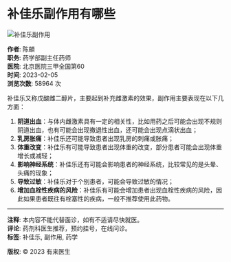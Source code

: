 # 补佳乐副作用有哪些

![补佳乐副作用](https://file.youlai.cn/cnkfile1/M02/9B/87/34FBF53A05F159B71CE6DC6226019B87.jpg?x-oss-process=image/resize,w_360,m_lfit)

**作者**: 陈頔  
**职务**: 药学部副主任药师  
**医院**: 北京医院三甲全国第60  
**时间**: 2023-02-05  
**浏览次数**: 58964 次  

补佳乐又称戊酸雌二醇片，主要起到补充雌激素的效果，副作用主要表现在以下几方面：

1. **阴道出血**：与体内雌激素具有一定的相关性，比如用药之后可能会出现不规则阴道出血，也有可能会出现撤退性出血，还可能会出现点滴状出血；
2. **乳房胀痛**：补佳乐还可能导致患者出现乳房的刺痛或胀痛；
3. **体重改变**：补佳乐有可能导致患者出现体重的改变，部分患者可能会出现体重增长或减轻；
4. **影响神经系统**：补佳乐还有可能会影响患者的神经系统，比较常见的是头晕、头痛的现象；
5. **导致过敏**：补佳乐对于个别患者，可能会导致过敏的情况；
6. **增加血栓性疾病的风险**：补佳乐有可能会增加患者出现血栓性疾病的风险，因此如果患者既往有栓塞性的疾病，一般不推荐使用此药物。

---

**注释**: 本内容不能代替面诊，如有不适请尽快就医。  
**评论**: 药剂科医生推荐，预约挂号，在线问诊。  
**标签**: 补佳乐, 副作用, 药学  

**版权**: © 2023 有来医生
